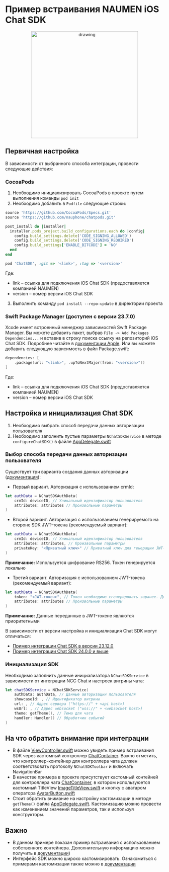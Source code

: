 # Пример встраивания NAUMEN iOS Chat SDK 

<p align="center">
<img src="https://i.ibb.co/KLyLXq1/IMG-5835.png" alt="drawing" width="340"/>
</p>

## Первичная настройка
В зависимости от выбранного способа интеграции, провести следующие действия:
### CocoaPods
1. Необходимо инициализировать CocoaPods в проекте путем выполнения команды `pod init`
2. Необходимо добавить в `Podfile` следующие строки:
```ruby
source 'https://github.com/CocoaPods/Specs.git'
source 'https://github.com/nauphone/chatpods.git'

post_install do |installer|
  installer.pods_project.build_configurations.each do |config|
    config.build_settings.delete('CODE_SIGNING_ALLOWED')
    config.build_settings.delete('CODE_SIGNING_REQUIRED')
    config.build_settings['ENABLE_BITCODE'] = 'NO'
  end
end

pod 'ChatSDK', :git => '<link>', :tag => '<version>'
```
Где:
- link – ссылка для подключения iOS Chat SDK (предоставляется компанией NAUMEN)
- version – номер версии iOS Chat SDK

3. Выполнить команду `pod install --repo-update` в директории проекта

### Swift Package Manager (доступен с версии 23.7.0)
Xcode имеет встроенный менеджер зависимостей Swift Package Manager. Вы можете добавить пакет, выбрав `File -> Add Packages Dependencies...` и вставив в строку поиска ссылку на репозиторий iOS Chat SDK. Подробнее читайте в [документации Apple](https://developer.apple.com/documentation/xcode/adding_package_dependencies_to_your_app).
Или вы можете добавить следующую зависимость в файл Package.swift:
```swift
dependencies: [
    .package(url: "<link>", .upToNextMajor(from: "<version>"))
]
```
Где:
- link – ссылка для подключения iOS Chat SDK (предоставляется компанией NAUMEN)
- version – номер версии iOS Chat SDK

## Настройка и инициализация Chat SDK
1. Необходимо выбрать способ передачи данных авторизации пользователя
2. Необходимо заполнить пустые параметры `NChatSDKService` в методе `configureChatSDK()` в файле [AppDelegate.swift](https://github.com/nauphone/iOS-Chat-SDK-Integration-Example/blob/23.12.0/iOS%20Chat%20SDK%20Integration%20Example/AppDelegate.swift)

### Выбор способа передачи данных авторизации пользователя
Существует три варианта создания данных авторизации ([документация](https://callcenter.naumen.ru/docs/ru/ncc/web/Content/Integration/MobileSDK_Chat/MobileSDK_iOS/MobileSDK_IOS_NChatSDKAuthData.htm)):
- Первый вариант. Авторизация с использованием crmId:
```swift
let authData = NChatSDKAuthData(
    crmId: deviceID, // Уникальный идентификатор пользователя
    attributes: attributes // Произвольные параметры
)
```

- Второй вариант. Авторизация с использованием генерируемого на стороне SDK JWT-токена (рекомендуемый вариант):
```swift
let authData = NChatSDKAuthData(
    crmId: deviceID, // Уникальный идентификатор пользователя
    attributes: attributes, // Произвольные параметры
    privateKey: "<Приватный ключ>" // Приватный ключ для генерации JWT-токена. Документация: https://callcenter.naumen.ru/docs/ru/ncc/web/Content/WebChat/Token_Use.htm
)
```
**Примечание:** Используется шифрование RS256. Токен генерируется локально

- Третий вариант. Авторизация с использованием JWT-токена (рекомендуемый вариант):
```swift
let authData = NChatSDKAuthData(
    token: "<JWT-токен>", // Токен необходимо сгенерировать заранее. Документация: https://callcenter.naumen.ru/docs/ru/ncc/web/Content/WebChat/Token_Use.htm
    attributes: attributes // Произвольные параметры
)
```
**Примечание:** Данные переданные в JWT-токене являются приоритетными

В зависимости от версии настройка и инициализация Chat SDK могут отличаться:
- [Пример интеграции Chat SDK в версии 23.12.0](https://github.com/nauphone/iOS-Chat-SDK-Integration-Example/tree/23.12.0)
- [Пример интеграции Chat SDK 24.0.0 и выше](https://github.com/nauphone/iOS-Chat-SDK-Integration-Example/tree/24.0.0)

### Инициализация SDK
Необходимо заполнить данные инициализатора `NChatSDKService` в зависимости от интеграции NCC Chat и настроек витрины чата:
```swift
let chatSDKService = NChatSDKService(
    authData: authData, // Данные авторизации пользователя
    showcaseId: , // Идентификатор витрины
    url: , // Адрес сервера ("https://" + <api host>)
    wsUrl: , // Адрес websocket ("wss://" + <websocket host>)
    theme: getTheme(), // Тема для чата
    handler: Handler() // Обработчик событий
)
```

## На что обратить внимание при интеграции
- В файле [ViewController.swift](https://github.com/nauphone/iOS-Chat-SDK-Integration-Example/blob/24.0.0/iOS%20Chat%20SDK%20Integration%20Example/ViewController.swift) можно увидеть пример встраивания SDK через кастомный контроллер [ChatContainer](https://github.com/nauphone/iOS-Chat-SDK-Integration-Example/blob/24.0.0/iOS%20Chat%20SDK%20Integration%20Example/ChatContainer.swift). Важно отметить, что контроллер-контейнер для контроллера чата должен соответствовать протоколу `NChatSDKToolbar` и включать NavigationBar
- В качестве примера в проекте присутствует кастомный контейней для контроллера чата [ChatContainer](https://github.com/nauphone/iOS-Chat-SDK-Integration-Example/blob/24.0.0/iOS%20Chat%20SDK%20Integration%20Example/ChatContainer.swift), в котором используюется кастомный TitleView [ImageTitleView.swift](https://github.com/nauphone/iOS-Chat-SDK-Integration-Example/blob/24.0.0/iOS%20Chat%20SDK%20Integration%20Example/ImageTitleView.swift) и кнопку с аватаром оператора [AvatarButton.swift](https://github.com/nauphone/iOS-Chat-SDK-Integration-Example/blob/24.0.0/iOS%20Chat%20SDK%20Integration%20Example/AvatarButton.swift)
- Стоит обратить внимание на настройку кастомизации в методе `getTheme()` файла  [AppDelegate.swift](https://github.com/nauphone/iOS-Chat-SDK-Integration-Example/blob/24.0.0/iOS%20Chat%20SDK%20Integration%20Example/AppDelegate.swift). Кастомизацию можно провести как изменением значений параметров, так и используя конструкторы.

## Важно
- В данном примере показан пример встраивания с использованием собственного контейнера. Дополнительную информацию можно получить в [документации](https://callcenter.naumen.ru/docs/ru/ncc/web/Content/Integration/MobileSDK_Chat/MobileSDK_iOS/MobileSDK_IOS.htm))
- Интерфейс SDK можно широко кастомизировать. Ознакомиться с примерами кастомизации также можно в [документации](https://callcenter.naumen.ru/docs/ru/ncc/web/Content/Integration/MobileSDK_Chat/MobileSDK_iOS/MobileSDK_IOS_View.htm)
